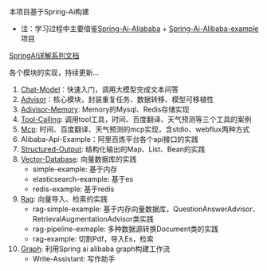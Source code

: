 本项目基于Spring-Ai构建
- 注：学习过程中主要借鉴[Spring-Ai-Aliababa](https://github.com/alibaba/spring-ai-alibaba) + [Spring-Ai-Alibaba-example](https://github.com/springaialibaba/spring-ai-alibaba-examples)项目

[SpringAI详解系列文档](https://ik3te1knhq.feishu.cn/wiki/WVirwu30Xik0WXks7HGcB6E2nA8)

各个模块的实现，持续更新...
1. [Chat-Model](https://ik3te1knhq.feishu.cn/wiki/A2eGwIrxEibvLXkqfONczYAGntg)：快速入门，调用大模型完成文本问答
2. [Advisor](https://ik3te1knhq.feishu.cn/wiki/CxblwapL4inG19ku20mcfMXyn0d)：核心模块，封装重复任务、数据转移、模型可移植性
3. [Adivisor-Memory](https://ik3te1knhq.feishu.cn/wiki/IXhNwcA5zirJtckC2iccBunGnOf): Memory的Mysql、Redis存储实现
4. [Tool-Calling](https://ik3te1knhq.feishu.cn/wiki/M3TUwmb1SiWjmnkhMBfcNym0n0d): 调用tool工具，时间、百度翻译、天气预测等三个工具的案例
5. [Mcp](https://ik3te1knhq.feishu.cn/wiki/KLZpwDmA6i3Iz4k4v5VclAjEnhg): 时间、百度翻译、天气预测的mcp实现，含stdio、webflux两种方式
6. Alibaba-Api-Example：阿里百炼平台各个api接口的实践
7. [Structured-Output](https://ik3te1knhq.feishu.cn/wiki/PFIiwnF7qihYI7klJ1KcpFGmnXd): 结构化输出的Map、List、Bean的实践
8. [Vector-Database](https://ik3te1knhq.feishu.cn/wiki/APlNwTknqiy43zkWWoFcAn8un4e): 向量数据库的实践
   - simple-example: 基于内存
   - elasticsearch-example: 基于es
   - redis-example: 基于redis
9. [Rag](https://ik3te1knhq.feishu.cn/wiki/YqNewh36AiJUHHkqgsScZGKJnEf): 向量导入、检索的实践
   - rag-simple-example: 基于内存向量数据库，QuestionAnswerAdvisor、RetrievalAugmentationAdvisor类实践
   - rag-pipeline-exmaple: 多种数据源转换Document类的实践
   - rag-example: 切割Pdf，导入Es，检索
10. [Graph](https://ik3te1knhq.feishu.cn/wiki/A2iNw98VdiuxyUktCrhcSdRLnYl): 利用Spring ai alibaba graph构建工作流
    - Write-Assistant: 写作助手